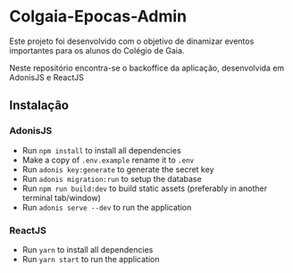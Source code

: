 # Colgaia-Epocas-Admin

Este projeto foi desenvolvido com o objetivo de dinamizar eventos importantes para os alunos do Colégio de Gaia.

Neste repositório encontra-se o backoffice da aplicação, desenvolvida em AdonisJS e ReactJS

## Instalação

### AdonisJS

- Run `npm install` to install all dependencies
- Make a copy of `.env.example` rename it to `.env`
- Run `adonis key:generate` to generate the secret key
- Run `adonis migration:run` to setup the database
- Run `npm run build:dev` to build static assets (preferably in another terminal tab/window)
- Run `adonis serve --dev` to run the application

### ReactJS

- Run `yarn` to install all dependencies
- Run `yarn start` to run the application
